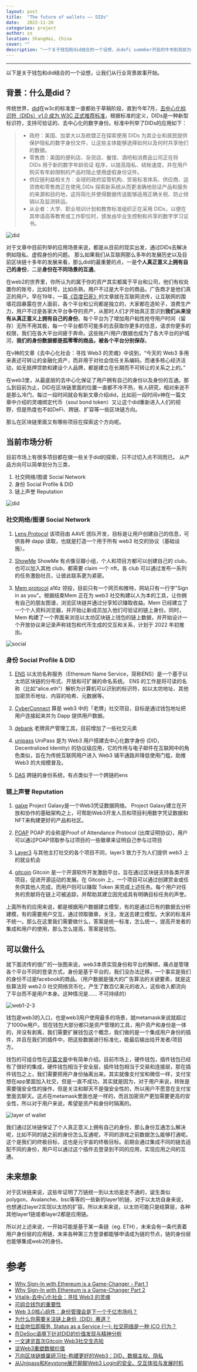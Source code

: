 ```yaml
---
layout: post
title:  "The future of wallets —— DIDs"
date:   2022-11-20
categories: project
author: zx
location: ShangHai, China
cover: ""
description: "一个关于钱包和did结合的一个设想，从defi summber开启的牛市到目前为止cex中止的熊市，我们追求去中心化的理想不变，获取did是开启下一个牛市的钥匙🔑"
---
```

---

以下是关于钱包和did结合的一个设想，让我们从行业背景故事开始。
## 背景：什么是did？
传统世界，[did](https://www.w3.org/TR/did-core/)在w3c的标准里一直都处于草稿阶段，直到今年7月，[去中心化标识符（DIDs）v1.0 成为 W3C 正式推荐标准](https://www.w3.org/2022/07/pressrelease-did-rec.html.zh)，根据标准的定义，DIDs是一种新型标识符，支持可验证的、去中心化的数字身份。标准中列举了DIDs的应用如下：
> - 政府：美国、加拿大以及欧盟正在探索使用 DIDs 为其企业和居民提供保护隐私的数字身份文件，让这些主体能够选择如何以及何时共享他们的数据。
> - 零售商：美国的便利店、杂货店、餐馆、酒吧和消费品公司正在将 DIDs 用于新的数字年龄验证 程序，以提高隐私、结账速度，并在用户购买有年龄限制的产品时阻止使用虚假身份证件。
> - 供应链利益相关方：全球的政府监管机构、贸易标准体系、供应商、运货商和零售商正在使用,DIDs 探索新系统从而更准确地验证产品和服务的来源和目的地，这将简化并使得数据传送能够适用正确关税、防止倾销以及监测转运。
> - 从业者：大学、职业培训计划和教育标准组织正在采用 DIDs，以便在其申请高等教育或工作职位时，颁发由毕业生控制和共享的数字学习证书。

![did](https://www.w3.org/TR/did-core/diagrams/parts-of-a-did.svg)

对于文章中目前列举的应用场景来说，都是从目前的现实出发，通过DIDs去解决例如隐私、虚假身份的问题。
那么如果我们从互联网那么多年的发展历史以及目前区块链十多年的发展来看，那么did的最重要的点，一是**个人真正意义上拥有自己的身份**，二是**身份在不同场景的互通**。

在web2的世界里，你所认为的属于你的资产其实都属于平台和公司，他们有权处置你的账号，比如封号，比如杀熟，用户不过是大平台的商品，广告商才是他们真正的用户。早在19年，一篇[《百度已死》](https://www.huxiu.com/article/282406.html)的文章就在互联网流传，让互联网的围墙花园暴露在世人面前，各个平台和公司都是独立的，大家都在造轮子，浪费生产力，用户不过是各家大平台争夺的资产，从那时人们才开始真正意识到**我们从来没有从真正意义上拥有自己的身份**。每个平台为了增加用户粘性抢夺用户时间（留存）无所不用其极，每一个平台都尽可能多的去获取你更多的信息，请求你更多的权限，我们在各大平台间疲于奔命。这些账户/用户/数据也成为了各大平台的护城河，**我们的身份数据都是孤零零的商品，被各个平台分别保存**。

在v神的文章《去中心化社会：寻找 Web3 的灵魂》中说到，“今天的 Web3 多用来表述可转让的金融化资产，⽽非用于对社会信任关系编码。⽽诸多核心经济活动，如无抵押贷款和建设个人品牌，都是建立在长期而不可转让的关系之上的。”

在web3里，从最底层的去中心化保证了用户拥有自己的身份以及身份的互通。那么到目前为止，DID在区块链里面的位置一直都不冷不热，有人研究，相对来说不是那么冷门，每过一段时间就会有新文章介绍did，比如前一段时间v神在一篇文章中介绍的灵魂绑定代币（soul bond token）又让这个did重新进入人们的视野，但是热度也不如DeFi、跨链、扩容等一些区块链方向。

那么在区块链里面又有哪些项目在探索这个方向呢。

## 当前市场分析
目前市场上有很多项目都在做一些关于did的探索，只不过切入点不同而已。
从产品方向可以简单划分为三类，
1. 社交网络/图谱 Social Network
2. 身份 Social Profile & DID
3. 链上声誉 Reputation

![did](https://image.theblockbeats.info/upload/2022-03-01/3625ea69c7a82537d085650f5252147839ff8c44.png?x-oss-process=image/quality,q_90/watermark,image_d2F0ZXJtYXJrbmV3LnBuZz94LW9zcy1wcm9jZXNzPWltYWdlL3Jlc2l6ZSxQXzIw,g_center)

### 社交网络/图谱 Social Network
1. [Lens Protocol](https://www.lens.xyz/)
该项目由 AAVE 团队开发，目标是让用户创建自己的信息，可供各种 dapp 读取，也就是打造一个用于所有 web3 社交的协议（基础设施）。

2. [ShowMe](https://showme.fan/)
ShowMe 有点像豆瓣小组，个人和项目方都可以创建自己的 club，也可以加入其他 club，都需要 claim 一个 nft，各 club 可以通过发布一系列的任务激励社员，让彼此联系更为紧密。

3. [Mem protocol](https://mem.co/)
a16z 领投，目前只有一个网页和推特，网站只有一行字"Sign in as you"。根据结束Mem 正在为 web3 社交构建以人为本的工具，让你拥有自己的朋友图谱，浏览区块链并通过分享知识赚取收益。Mem 已经建立了一个个人资料浏览器，并开始让新成员加入他们可验证的链上身份。同时，Mem 构建了一个界面来浏览以太坊区块链上钱包的链上数据，并开始设计一个开放协议来记录声称钱包和代币生成的交互和关系，计划于 2022 年初推出。

![social](https://image.theblockbeats.info/upload/2022-06-17/89038c91bd6664a0d1306af81d8aef6bee2af086.png?x-oss-process=image/quality,q_50/format,webp)

### 身份 Social Profile & DID
1. [ENS](https://ens.domains/)
以太坊名称服务（Ethereum Name Service，简称ENS）是一个基于以太坊区块链的分布式、开放和可扩展的命名系统。 ENS 的工作是将可读的名称（比如“alice.eth”）解析为计算机可以识别的标识符，如以太坊地址、其他加密货币地址、内容的哈希、元数据等。

2. [CyberConnect](https://cyberconnect.me/)
算是 web3 中的「老牌」社交项目，目标是通过钱包地址把用户连接起来并为 Dapp 提供用户数据。

3. [debank](https://debank.com/)
老牌资产管理工具，目前增加了一些社交元素

4. [unipass](https://unipass.id/)
UniPass 是为 Web3 用户搭建去中心化数字身份 (DID，Decentralized Identity) 的协议级应用，它的作用与电子邮件在互联网中的角色类似，旨在为传统互联网用户进入 Web3 铺平通路并降低使用门槛，助推 Web3 的大规模普及。

5. [DAS](https://www.did.id/)
跨链的身份系统，有点类似于一个跨链的ens

### 链上声誉 Reputation

1. [galxe](https://galxe.com/)
Project Galaxy是一个Web3凭证数据网络。 Project Galaxy建立在开放和协作的基础架构之上，可帮助Web3开发人员和项目利用数字凭证数据和NFT来构建更好的产品和社区。

2. [POAP](https://poap.xyz/)
POAP 的全称是Proof of Attendance Protocol (出席证明协议)，用户可以通过POAP领取参与过项目的一些徽章来证明自己参与过项目

3. [Layer3](https://beta.layer3.xyz/)
与其他主打社交的各个项目不同，layer3 致力于为人们提供 web3 上的就业机会

4. [gitcoin](https://gitcoin.co/)
Gitcoin 是一个开源软件开发激励平台，旨在通过区块链支持各类开源项目，促进开源运动的发展。在 Gitcoin 上，一个项目可以通过创建赏金或任务供其他人完成，而用户则可以赚取 Token 来完成上述任务。每个用户对任务的贡献将在链上可被追踪，并帮助其建立因完成具有明确目标任务的声誉。

上面所有的应用来说，都是根据用户数据建立模型，有的是通过已有的数据去分析建模，有的需要用户交互，通过领取徽章，关注，发送去建立模型。大家的标准并不统一。那么在这里我们需要做什么，答案是统一标准，怎么统一，提高开发者的集成和用户的使用，那么怎么提高，答案是钱包。

## 可以做什么

就下面流传的很广的一张图来说，web3本质实现身份和平台的解绑，痛点是管理各个平台不同的登录方式，身份是基于平台的，我们没办法迁移，一个事实是我们的身份不过是facebook的商品。（用户数据是强大的广告算法的关键要素，就是这些算法将 web2.0 社交网络货币化，产生了数百亿美元的收入，这些收入都流向了平台而不是用户本身。这种情况是...... 不可持续的）

![web1-2-3](https://image.theblockbeats.info/upload/2022-06-17/8d779a427f3a8b05c62ff130c5d36c8920841b2e.png?x-oss-process=image/quality,q_50/format,webp)


钱包是web3的入口，也是web3用户使用最多的场景，就metamask来说就超过了1000w用户。现在钱包大部分都只是资产管理的工具，用户资产和身份是一体的，并没有剥离，我们需要扩展钱包这个概念，我们做的是一个集成用户身份的插件，并且在我们的插件中，把这些数据进行标准化，能最后输出给开发者/项目方。

钱包的可组合性在[这篇文章](https://www.panewslab.com/zh/articledetails/D03958471.html)中有简单介绍。目前市场上，硬件钱包，插件钱包已经有了很好的集成，硬件钱包相当于安全层，插件钱包相当于交易和连接层，那在插件钱包之上，我们需要把用户身份抽离出来。其实就像支付宝和微信一样，支付宝想在app里面加入社交，但是一直不成功，其实就是因为，对于用户来说，转账是需要强安全性的操作，但是关注和聊天不是强安全性的，所以用户不愿意在支付宝里面去聊天。这点在metamask里面也是一样的，而且加密资产更加需要更高的安全性，所以对于用户来说，希望是资产和身份时隔离的。

![layer of wallet](https://image.panewslab.com/upload/pachong/20210521/21052111520635369865.jpeg)

我们通过区块链保证了个人真正意义上拥有自己的身份，那么身份互通怎么解决呢，比如不同的链之前的身份怎么互通呢，不同的游戏之前数据怎么能够打通呢。这个是我们的终极目标，这也是元宇宙的终极目标。前期会通过集成不同的链去适配不同的身份，用户可以通过这个插件去登录到不同的应用，实现应用之间的互通。

## 未来想象
对于区块链来说，这些年证明了万链统一到以太坊是走不通的，诞生类似polygon、Avalanche、bsc等等的一些新的layer1的链，对于以太坊自身来说，也想通过layer2实现以太坊的扩容。所以未来来说，以太坊可能只是结算层，各种其他layer1链或者layer2都是应用链。

所以对上述来说，一开始可能是基于某一条链（eg. ETH），未来会有一条代表着用户身份层的应用链，未来各种第三方登录都能够申请成为链的节点，链的身份层也能够集成web2的身份。


# 参考
- [Why Sign-In with Ethereum is a Game-Changer - Part 1](https://blog.spruceid.com/sign-in-with-ethereum-is-a-game-changer-part-1/)
- [Why Sign-In with Ethereum is a Game-Changer Part 2](https://blog.spruceid.com/why-sign-in-with-ethereum-is-a-game-changer-part-2/)
- [Vitalik-去中心化社会：寻找 Web3 的灵魂](https://web3caff.com/zh/archives/10440)
- [可组合钱包的重要性](https://www.panewslab.com/zh/articledetails/D03958471.html)
- [Web 3.0核心组件：身份管理会是下一个千亿市场吗？](https://www.theblockbeats.info/news/29425?search=1)
- [为什么你需要关注链上身份（DID）赛道？](https://www.theblockbeats.info/news/29538?search=1)
- [社会地位即服务, Status as a Service (一): 社交网络是一种 ICO 行为？](https://zhuanlan.zhihu.com/p/58307165)
- [在DeSoc语境下针对DID的价值发现与精神分析](https://www.theblockbeats.info/news/31590?search=1)
- [一文速览首次Gitcoin Web3社交生态轮](https://www.panewslab.com/zh/articledetails/64bs55b3.html)
- [谈Web3重塑数据价值](https://www.panewslab.com/zh/articledetails/1640692713457476.html)
- [万向区块链蜂巢研习社-构建更好的Web3：DID、数据主权、隐私](https://mp.weixin.qq.com/s/obErYjJ8AKZjRiGV-5A8UQ)
- [从Unipass和Keystone展开聊聊Web3 Login的安全、交互体验与发展时机](https://www.xiaoyuzhoufm.com/episode/62f752884723ce2f9c75eae8)